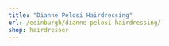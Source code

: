 ```yaml
---
title: "Dianne Pelosi Hairdressing"
url: /edinburgh/dianne-pelosi-hairdressing/
shop: hairdresser
---
```

